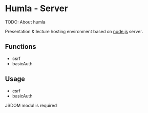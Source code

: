 # Humla - Server

  TODO: About humla
  
  Presentation & lecture hosting environment based on [node.js](http://nodejs.org) server.

  
## Functions

  - csrf
  - basicAuth  

## Usage

  - csrf
  - basicAuth  



JSDOM modul is required

